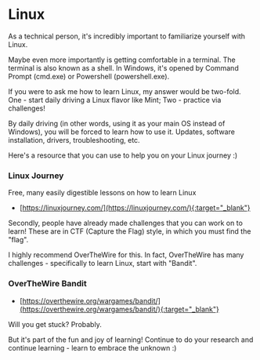 # Linux
As a technical person, it's incredibly important to familiarize yourself with Linux.

Maybe even more importantly is getting comfortable in a terminal.  The terminal is also known as a shell.  In Windows, it's opened by Command Prompt (cmd.exe) or Powershell (powershell.exe).

If you were to ask me how to learn Linux, my answer would be two-fold.  One - start daily driving a Linux flavor like Mint; Two - practice via challenges!

By daily driving (in other words, using it as your main OS instead of Windows), you will be forced to learn how to use it.  Updates, software installation, drivers, troubleshooting, etc.

Here's a resource that you can use to help you on your Linux journey :)

### **Linux Journey**
Free, many easily digestible lessons on how to learn Linux
- [https://linuxjourney.com/](https://linuxjourney.com/){:target="_blank"}

Secondly, people have already made challenges that you can work on to learn!  These are in CTF (Capture the Flag) style, in which you must find the "flag".

I highly recommend OverTheWire for this.  In fact, OverTheWire has many challenges - specifically to learn Linux, start with "Bandit".

### **OverTheWire Bandit**
- [https://overthewire.org/wargames/bandit/](https://overthewire.org/wargames/bandit/){:target="_blank"}

Will you get stuck?  Probably.

But it's part of the fun and joy of learning!  Continue to do your research and continue learning - learn to embrace the unknown :)